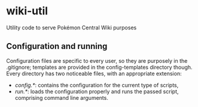 # wiki-util
Utility code to serve Pokémon Central Wiki purposes

## Configuration and running

Configuration files are specific to every user, so
they are purposely in the .gitignore; templates are
provided in the config-templates directory though.
Every directory has two noticeable files, with an
appropriate extension:
-	_config.*_: contains the configuration for the
		current type of scripts,
-	_run.*_: loads the configuration properly and
		runs the passed script, comprising command
		line arguments.
